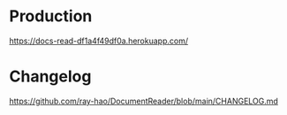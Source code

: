# Production

https://docs-read-df1a4f49df0a.herokuapp.com/

# Changelog

https://github.com/ray-hao/DocumentReader/blob/main/CHANGELOG.md
